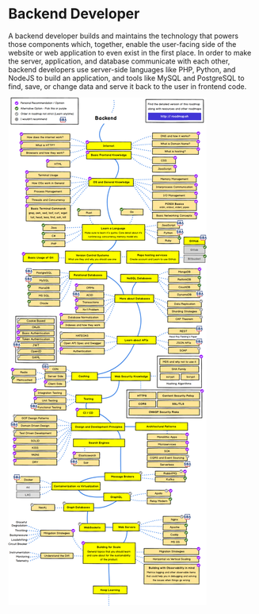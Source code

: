  # Backend Developer
A backend developer builds and maintains the technology that powers those components which, together, enable the user-facing side of the website or web application to even exist in the first place.  In order to make the server, application, and database communicate with each other, backend developers use server-side languages like PHP, Python, and NodeJS to build an application, and tools like MySQL and PostgreSQL to find, save, or change data and serve it back to the user in frontend code.

![Image of Backend Roadmap](backend-annotated.png)